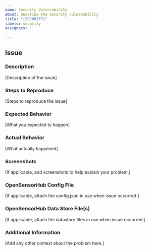 ```yaml
---
name: Security Vulnerability
about: Describe the security vulnerability
title: "[SECURITY]"
labels: security
assignees: ''

---
```


## Issue

### Description
[Description of the issue]

### Steps to Reproduce
[Steps to reproduce the issue]

### Expected Behavior
[What you expected to happen]

### Actual Behavior
[What actually happened]

### Screenshots
[If applicable, add screenshots to help explain your problem.]

### OpenSensorHub Config File
[If applicable, attach the config.json in use when issue occurred.]

### OpenSensorHub Data Store File(s)
[If applicable, attach the datastore files in use when issue occurred.]

### Additional Information
[Add any other context about the problem here.]
